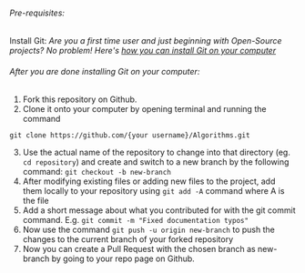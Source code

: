 ###### Pre-requisites:
Install Git: 
*Are you a first time user and just beginning with Open-Source projects? No problem! Here's [how you can install Git on your computer](https://www.digitalocean.com/community/tutorials/how-to-contribute-to-open-source-getting-started-with-git)*

###### After you are done installing Git on your computer:

1. Fork this repository on Github.
2. Clone it onto your computer by opening terminal and running the command
```
git clone https://github.com/{your username}/Algorithms.git
```
3. Use the actual name of the repository to change into that directory (eg. `cd repository`) and create and switch to a new branch by the following command:
`git checkout -b new-branch`
4. After modifying existing files or adding new files to the project, add them locally to your repository using `git add -A` command where A is the file
5. Add a short message about what you contributed for with the git commit command. E.g. `git commit -m "Fixed documentation typos"`
6. Now use the command `git push -u origin new-branch` to push the changes to the current branch of your forked repository
7. Now you can create a Pull Request with the chosen branch as new-branch by going to your repo page on Github.
